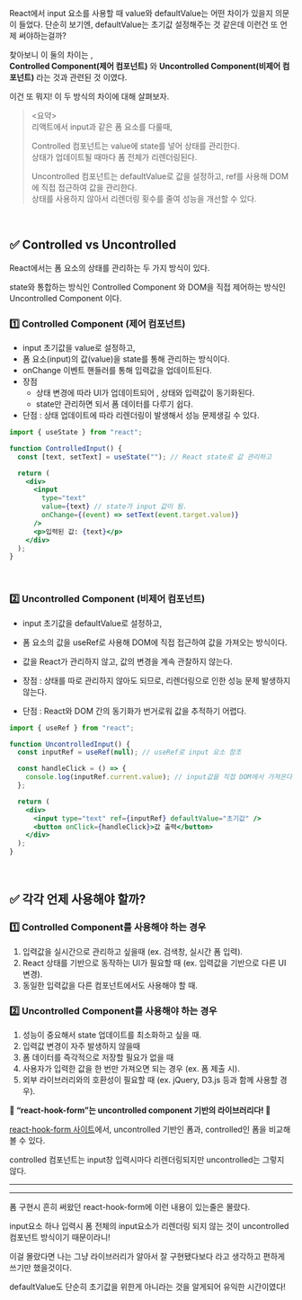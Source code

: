 React에서 input 요소를 사용할 때 value와 defaultValue는 어떤 차이가 있을지 의문이 들었다.
단순히 보기엔, defaultValue는 초기값 설정해주는 것 같은데 이런건 또 언제 써야하는걸까?

찾아보니 이 둘의 차이는 , <br/>
**Controlled Component(제어 컴포넌트)** 와 **Uncontrolled Component(비제어 컴포넌트)** 라는 것과 관련된 것 이였다.

이건 또 뭐지! 이 두 방식의 차이에 대해 살펴보자.

> <요약>  
> 리액트에서 input과 같은 폼 요소를 다룰때,
>
> Controlled 컴포넌트는 value에 state를 넣어 상태를 관리한다.  
> 상태가 업데이트될 때마다 폼 전체가 리렌더링된다.
>
> Uncontrolled 컴포넌트는 defaultValue로 값을 설정하고, ref를 사용해 DOM에 직접 접근하여 값을 관리한다.  
> 상태를 사용하지 않아서 리렌더링 횟수를 줄여 성능을 개선할 수 있다.

<br/>

## **✅ Controlled vs Uncontrolled**

React에서는 폼 요소의 상태를 관리하는 두 가지 방식이 있다.

state와 통합하는 방식인 Controlled Component 와 DOM을 직접 제어하는 방식인 Uncontrolled Component 이다.

### **1️⃣ Controlled Component (제어 컴포넌트)**

- input 초기값을 value로 설정하고,
- 폼 요소(input)의 값(value)을 state를 통해 관리하는 방식이다.
- onChange 이벤트 핸들러를 통해 입력값을 업데이트된다.
- 장점
  - 상태 변경에 따라 UI가 업데이트되어 , 상태와 입력값이 동기화된다.
  - state만 관리하면 되서 폼 데이터를 다루기 쉽다.
- 단점 : 상태 업데이트에 따라 리렌더링이 발생해서 성능 문제생길 수 있다.

```jsx
import { useState } from "react";

function ControlledInput() {
  const [text, setText] = useState(""); // React state로 값 관리하고

  return (
    <div>
      <input
        type="text"
        value={text} // state가 input 값이 됨.
        onChange={(event) => setText(event.target.value)}
      />
      <p>입력된 값: {text}</p>
    </div>
  );
}
```

<br/>

### **2️⃣ Uncontrolled Component (비제어 컴포넌트)**

- input 초기값을 defaultValue로 설정하고,
- 폼 요소의 값을 useRef로 사용해 DOM에 직접 접근하여 값을 가져오는 방식이다.
- 값을 React가 관리하지 않고, 값의 변경을 계속 관찰하지 않는다.

- 장점 : 상태를 따로 관리하지 않아도 되므로, 리렌더링으로 인한 성능 문제 발생하지 않는다.
- 단점 : React와 DOM 간의 동기화가 번거로워 값을 추적하기 어렵다.

```jsx
import { useRef } from "react";

function UncontrolledInput() {
  const inputRef = useRef(null); // useRef로 input 요소 참조

  const handleClick = () => {
    console.log(inputRef.current.value); // input값을 직접 DOM에서 가져온다!
  };

  return (
    <div>
      <input type="text" ref={inputRef} defaultValue="초기값" />
      <button onClick={handleClick}>값 출력</button>
    </div>
  );
}
```

<br/>

## **✅ 각각 언제 사용해야 할까?**

### **1️⃣ Controlled Component를 사용해야 하는 경우**

1.  입력값을 실시간으로 관리하고 싶을때 (ex. 검색창, 실시간 폼 입력).
2.  React 상태를 기반으로 동작하는 UI가 필요할 때 (ex. 입력값을 기반으로 다른 UI 변경).
3.  동일한 입력값을 다른 컴포넌트에서도 사용해야 할 때.

### **2️⃣ Uncontrolled Component를 사용해야 하는 경우**

1.  성능이 중요해서 state 업데이트를 최소화하고 싶을 때.
2.  입력값 변경이 자주 발생하지 않을때
3.  폼 데이터를 즉각적으로 저장할 필요가 없을 때
4.  사용자가 입력한 값을 한 번만 가져오면 되는 경우 (ex. 폼 제출 시).
5.  외부 라이브러리와의 호환성이 필요할 때 (ex. jQuery, D3.js 등과 함께 사용할 경우).

<b>📍 “react-hook-form”는 uncontrolled component 기반의 라이브러리다! 📍</b>

[react-hook-form 사이트](https://react-hook-form.com/)에서, uncontrolled 기반인 폼과, controlled인 폼을 비교해볼 수 있다.

controlled 컴포넌트는 input창 입력시마다 리렌더링되지만 uncontrolled는 그렇지 않다.

---

---

폼 구현시 흔히 써왔던 react-hook-form에 이런 내용이 있는줄은 몰랐다.

input요소 하나 입력시 폼 전체의 input요소가 리렌더링 되지 않는 것이 uncontrolled 컴포넌트 방식이기 때문이라니!

이걸 몰랐다면 나는 그냥 라이브러리가 알아서 잘 구현됐다보다 라고 생각하고 편하게 쓰기만 했을것이다.

defaultValue도 단순히 초기값을 위한게 아니라는 것을 알게되어 유익한 시간이였다!
